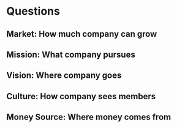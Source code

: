 # Questions
## Market: How much company can grow

## Mission: What company pursues

## Vision: Where company goes

## Culture: How company sees members

## Money Source: Where money comes from